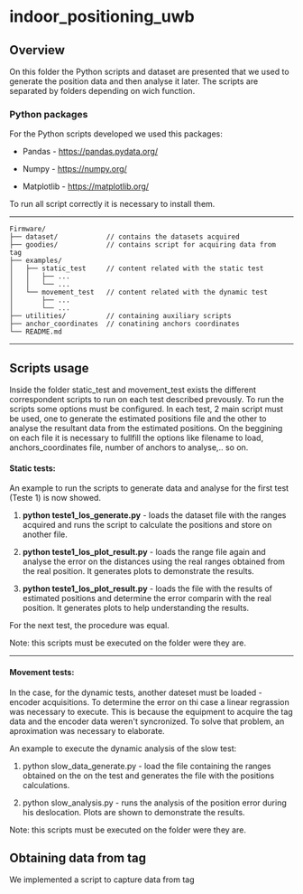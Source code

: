 # indoor_positioning_uwb

## Overview

On this folder the Python scripts and dataset are presented that we used to generate the position data and then analyse it later. The scripts are separated by folders depending on wich function.

### Python packages

For the Python scripts developed we used this packages:

- Pandas - https://pandas.pydata.org/

- Numpy - https://numpy.org/

- Matplotlib - https://matplotlib.org/

To run all script correctly it is necessary to install them.

***

```
Firmware/
├── dataset/            // contains the datasets acquired
├── goodies/            // contains script for acquiring data from tag                     
├── examples/              
│   ├── static_test     // content related with the static test
│   │   ├── ...            
│   │   └── ... 
│   └── movement_test   // content related with the dynamic test
│       ├── ...            
│       └── ...                 
├── utilities/          // containing auxiliary scripts
├── anchor_coordinates  // conatining anchors coordinates
└── README.md
```

---

## Scripts usage

Inside the folder static_test and movement_test exists the different correspondent scripts to run on each test described prevously. To run the scripts some options must be configured. In each test, 2 main script must be used, one to generate the estimated positions file and the other to analyse the resultant data from the estimated positions. On the beggining on each file it is necessary to fullfill the options like filename to load, anchors_coordinates file, number of anchors to analyse,.. so on. 

#### Static tests:

An example to run the scripts to generate data and analyse for the first test (Teste 1) is now showed.

1. **python teste1_los_generate.py** - loads the dataset file with the ranges acquired and runs the script to calculate the positions and store on another file.

2. **python teste1_los_plot_result.py** - loads the range file again and analyse the error on the distances using the real ranges obtained from the real position. It generates plots to demonstrate the results.

3. **python teste1_los_plot_result.py** - loads the file with the results of estimated positions and determine the error comparin with the real position. It generates plots to help understanding the results.

For the next test, the procedure was equal.

Note: this scripts must be executed on the folder were they are.

***

#### Movement tests:

In the case, for the dynamic tests, another dateset must be loaded - encoder acquisitions. To determine the error on thi case a linear regrassion was necessary to execute. This is because the equipment to acquire the tag data and the encoder data weren't syncronized. To solve that problem, an aproximation was necessary to elaborate.

An example to execute the dynamic analysis of the slow test:

1. python slow_data_generate.py - load the file containing the ranges obtained on the on the test and generates the file with the positions calculations.

2. python slow_analysis.py - runs the analysis of the position error during his deslocation. Plots are shown to demonstrate the results.

Note: this scripts must be executed on the folder were they are.

## Obtaining data from tag

We implemented a script to capture data from tag
